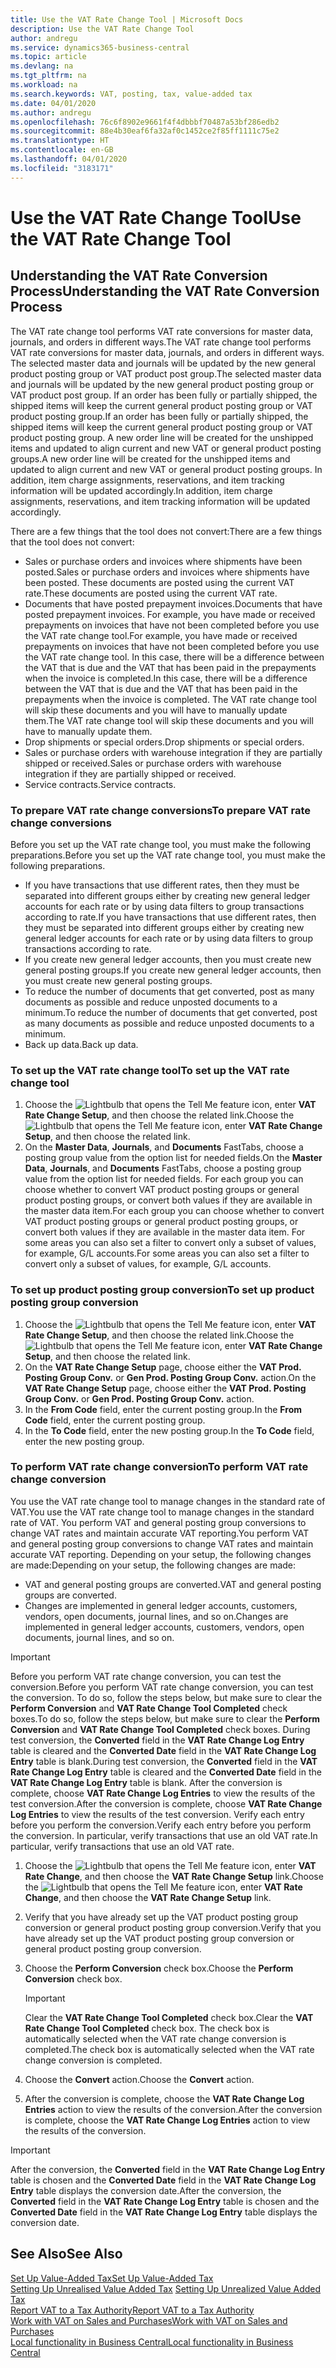 ```yaml
---
title: Use the VAT Rate Change Tool | Microsoft Docs
description: Use the VAT Rate Change Tool
author: andregu
ms.service: dynamics365-business-central
ms.topic: article
ms.devlang: na
ms.tgt_pltfrm: na
ms.workload: na
ms.search.keywords: VAT, posting, tax, value-added tax
ms.date: 04/01/2020
ms.author: andregu
ms.openlocfilehash: 76c6f8902e9661f4f4dbbbf70487a53bf286edb2
ms.sourcegitcommit: 88e4b30eaf6fa32af0c1452ce2f85ff1111c75e2
ms.translationtype: HT
ms.contentlocale: en-GB
ms.lasthandoff: 04/01/2020
ms.locfileid: "3183171"
---
```

# <a name="use-the-vat-rate-change-tool"></a><span data-ttu-id="8fe46-103">Use the VAT Rate Change Tool</span><span class="sxs-lookup"><span data-stu-id="8fe46-103">Use the VAT Rate Change Tool</span></span>

## <a name="understanding-the-vat-rate-conversion-process"></a><span data-ttu-id="8fe46-104">Understanding the VAT Rate Conversion Process</span><span class="sxs-lookup"><span data-stu-id="8fe46-104">Understanding the VAT Rate Conversion Process</span></span>  
<span data-ttu-id="8fe46-105">The VAT rate change tool performs VAT rate conversions for master data, journals, and orders in different ways.</span><span class="sxs-lookup"><span data-stu-id="8fe46-105">The VAT rate change tool performs VAT rate conversions for master data, journals, and orders in different ways.</span></span> <span data-ttu-id="8fe46-106">The selected master data and journals will be updated by the new general product posting group or VAT product post group.</span><span class="sxs-lookup"><span data-stu-id="8fe46-106">The selected master data and journals will be updated by the new general product posting group or VAT product post group.</span></span> <span data-ttu-id="8fe46-107">If an order has been fully or partially shipped, the shipped items will keep the current general product posting group or VAT product posting group.</span><span class="sxs-lookup"><span data-stu-id="8fe46-107">If an order has been fully or partially shipped, the shipped items will keep the current general product posting group or VAT product posting group.</span></span> <span data-ttu-id="8fe46-108">A new order line will be created for the unshipped items and updated to align current and new VAT or general product posting groups.</span><span class="sxs-lookup"><span data-stu-id="8fe46-108">A new order line will be created for the unshipped items and updated to align current and new VAT or general product posting groups.</span></span> <span data-ttu-id="8fe46-109">In addition, item charge assignments, reservations, and item tracking information will be updated accordingly.</span><span class="sxs-lookup"><span data-stu-id="8fe46-109">In addition, item charge assignments, reservations, and item tracking information will be updated accordingly.</span></span>  

<span data-ttu-id="8fe46-110">There are a few things that the tool does not convert:</span><span class="sxs-lookup"><span data-stu-id="8fe46-110">There are a few things that the tool does not convert:</span></span>

* <span data-ttu-id="8fe46-111">Sales or purchase orders and invoices where shipments have been posted.</span><span class="sxs-lookup"><span data-stu-id="8fe46-111">Sales or purchase orders and invoices where shipments have been posted.</span></span> <span data-ttu-id="8fe46-112">These documents are posted using the current VAT rate.</span><span class="sxs-lookup"><span data-stu-id="8fe46-112">These documents are posted using the current VAT rate.</span></span>  
* <span data-ttu-id="8fe46-113">Documents that have posted prepayment invoices.</span><span class="sxs-lookup"><span data-stu-id="8fe46-113">Documents that have posted prepayment invoices.</span></span> <span data-ttu-id="8fe46-114">For example, you have made or received prepayments on invoices that have not been completed before you use the VAT rate change tool.</span><span class="sxs-lookup"><span data-stu-id="8fe46-114">For example, you have made or received prepayments on invoices that have not been completed before you use the VAT rate change tool.</span></span> <span data-ttu-id="8fe46-115">In this case, there will be a difference between the VAT that is due and the VAT that has been paid in the prepayments when the invoice is completed.</span><span class="sxs-lookup"><span data-stu-id="8fe46-115">In this case, there will be a difference between the VAT that is due and the VAT that has been paid in the prepayments when the invoice is completed.</span></span> <span data-ttu-id="8fe46-116">The VAT rate change tool will skip these documents and you will have to manually update them.</span><span class="sxs-lookup"><span data-stu-id="8fe46-116">The VAT rate change tool will skip these documents and you will have to manually update them.</span></span>  
* <span data-ttu-id="8fe46-117">Drop shipments or special orders.</span><span class="sxs-lookup"><span data-stu-id="8fe46-117">Drop shipments or special orders.</span></span>  
* <span data-ttu-id="8fe46-118">Sales or purchase orders with warehouse integration if they are partially shipped or received.</span><span class="sxs-lookup"><span data-stu-id="8fe46-118">Sales or purchase orders with warehouse integration if they are partially shipped or received.</span></span>  
* <span data-ttu-id="8fe46-119">Service contracts.</span><span class="sxs-lookup"><span data-stu-id="8fe46-119">Service contracts.</span></span>  

### <a name="to-prepare-vat-rate-change-conversions"></a><span data-ttu-id="8fe46-120">To prepare VAT rate change conversions</span><span class="sxs-lookup"><span data-stu-id="8fe46-120">To prepare VAT rate change conversions</span></span>  
<span data-ttu-id="8fe46-121">Before you set up the VAT rate change tool, you must make the following preparations.</span><span class="sxs-lookup"><span data-stu-id="8fe46-121">Before you set up the VAT rate change tool, you must make the following preparations.</span></span>

* <span data-ttu-id="8fe46-122">If you have transactions that use different rates, then they must be separated into different groups either by creating new general ledger accounts for each rate or by using data filters to group transactions according to rate.</span><span class="sxs-lookup"><span data-stu-id="8fe46-122">If you have transactions that use different rates, then they must be separated into different groups either by creating new general ledger accounts for each rate or by using data filters to group transactions according to rate.</span></span>  
* <span data-ttu-id="8fe46-123">If you create new general ledger accounts, then you must create new general posting groups.</span><span class="sxs-lookup"><span data-stu-id="8fe46-123">If you create new general ledger accounts, then you must create new general posting groups.</span></span>  
* <span data-ttu-id="8fe46-124">To reduce the number of documents that get converted, post as many documents as possible and reduce unposted documents to a minimum.</span><span class="sxs-lookup"><span data-stu-id="8fe46-124">To reduce the number of documents that get converted, post as many documents as possible and reduce unposted documents to a minimum.</span></span>  
* <span data-ttu-id="8fe46-125">Back up data.</span><span class="sxs-lookup"><span data-stu-id="8fe46-125">Back up data.</span></span>

### <a name="to-set-up-the-vat-rate-change-tool"></a><span data-ttu-id="8fe46-126">To set up the VAT rate change tool</span><span class="sxs-lookup"><span data-stu-id="8fe46-126">To set up the VAT rate change tool</span></span>  
1. <span data-ttu-id="8fe46-127">Choose the ![Lightbulb that opens the Tell Me feature](media/ui-search/search_small.png "Tell me what you want to do") icon, enter **VAT Rate Change Setup**, and then choose the related link.</span><span class="sxs-lookup"><span data-stu-id="8fe46-127">Choose the ![Lightbulb that opens the Tell Me feature](media/ui-search/search_small.png "Tell me what you want to do") icon, enter **VAT Rate Change Setup**, and then choose the related link.</span></span>  
2. <span data-ttu-id="8fe46-128">On the **Master Data**, **Journals**, and **Documents** FastTabs, choose a posting group value from the option list for needed fields.</span><span class="sxs-lookup"><span data-stu-id="8fe46-128">On the **Master Data**, **Journals**, and **Documents** FastTabs, choose a posting group value from the option list for needed fields.</span></span> <span data-ttu-id="8fe46-129">For each group you can choose whether to convert VAT product posting groups or general product posting groups, or convert both values if they are available in the master data item.</span><span class="sxs-lookup"><span data-stu-id="8fe46-129">For each group you can choose whether to convert VAT product posting groups or general product posting groups, or convert both values if they are available in the master data item.</span></span> <span data-ttu-id="8fe46-130">For some areas you can also set a filter to convert only a subset of values, for example, G/L accounts.</span><span class="sxs-lookup"><span data-stu-id="8fe46-130">For some areas you can also set a filter to convert only a subset of values, for example, G/L accounts.</span></span> 

### <a name="to-set-up-product-posting-group-conversion"></a><span data-ttu-id="8fe46-131">To set up product posting group conversion</span><span class="sxs-lookup"><span data-stu-id="8fe46-131">To set up product posting group conversion</span></span>  
1. <span data-ttu-id="8fe46-132">Choose the ![Lightbulb that opens the Tell Me feature](media/ui-search/search_small.png "Tell me what you want to do") icon, enter **VAT Rate Change Setup**, and then choose the related link.</span><span class="sxs-lookup"><span data-stu-id="8fe46-132">Choose the ![Lightbulb that opens the Tell Me feature](media/ui-search/search_small.png "Tell me what you want to do") icon, enter **VAT Rate Change Setup**, and then choose the related link.</span></span>  
2. <span data-ttu-id="8fe46-133">On the **VAT Rate Change Setup** page, choose either the **VAT Prod. Posting Group Conv.** or **Gen Prod. Posting Group Conv.** action.</span><span class="sxs-lookup"><span data-stu-id="8fe46-133">On the **VAT Rate Change Setup** page, choose either the **VAT Prod. Posting Group Conv.** or **Gen Prod. Posting Group Conv.** action.</span></span>  
3. <span data-ttu-id="8fe46-134">In the **From Code** field, enter the current posting group.</span><span class="sxs-lookup"><span data-stu-id="8fe46-134">In the **From Code** field, enter the current posting group.</span></span>  
4. <span data-ttu-id="8fe46-135">In the **To Code** field, enter the new posting group.</span><span class="sxs-lookup"><span data-stu-id="8fe46-135">In the **To Code** field, enter the new posting group.</span></span>  

### <a name="to-perform-vat-rate-change-conversion"></a><span data-ttu-id="8fe46-136">To perform VAT rate change conversion</span><span class="sxs-lookup"><span data-stu-id="8fe46-136">To perform VAT rate change conversion</span></span>  
<span data-ttu-id="8fe46-137">You use the VAT rate change tool to manage changes in the standard rate of VAT.</span><span class="sxs-lookup"><span data-stu-id="8fe46-137">You use the VAT rate change tool to manage changes in the standard rate of VAT.</span></span> <span data-ttu-id="8fe46-138">You perform VAT and general posting group conversions to change VAT rates and maintain accurate VAT reporting.</span><span class="sxs-lookup"><span data-stu-id="8fe46-138">You perform VAT and general posting group conversions to change VAT rates and maintain accurate VAT reporting.</span></span> <span data-ttu-id="8fe46-139">Depending on your setup, the following changes are made:</span><span class="sxs-lookup"><span data-stu-id="8fe46-139">Depending on your setup, the following changes are made:</span></span>  

* <span data-ttu-id="8fe46-140">VAT and general posting groups are converted.</span><span class="sxs-lookup"><span data-stu-id="8fe46-140">VAT and general posting groups are converted.</span></span>  
* <span data-ttu-id="8fe46-141">Changes are implemented in general ledger accounts, customers, vendors, open documents, journal lines, and so on.</span><span class="sxs-lookup"><span data-stu-id="8fe46-141">Changes are implemented in general ledger accounts, customers, vendors, open documents, journal lines, and so on.</span></span>  

> [!IMPORTANT]  
>  <span data-ttu-id="8fe46-142">Before you perform VAT rate change conversion, you can test the conversion.</span><span class="sxs-lookup"><span data-stu-id="8fe46-142">Before you perform VAT rate change conversion, you can test the conversion.</span></span> <span data-ttu-id="8fe46-143">To do so, follow the steps below, but make sure to clear the **Perform Conversion** and **VAT Rate Change Tool Completed** check boxes.</span><span class="sxs-lookup"><span data-stu-id="8fe46-143">To do so, follow the steps below, but make sure to clear the **Perform Conversion** and **VAT Rate Change Tool Completed** check boxes.</span></span> <span data-ttu-id="8fe46-144">During test conversion, the **Converted** field in the **VAT Rate Change Log Entry** table is cleared and the **Converted Date** field in the **VAT Rate Change Log Entry** table is blank.</span><span class="sxs-lookup"><span data-stu-id="8fe46-144">During test conversion, the **Converted** field in the **VAT Rate Change Log Entry** table is cleared and the **Converted Date** field in the **VAT Rate Change Log Entry** table is blank.</span></span> <span data-ttu-id="8fe46-145">After the conversion is complete, choose **VAT Rate Change Log Entries** to view the results of the test conversion.</span><span class="sxs-lookup"><span data-stu-id="8fe46-145">After the conversion is complete, choose **VAT Rate Change Log Entries** to view the results of the test conversion.</span></span> <span data-ttu-id="8fe46-146">Verify each entry before you perform the conversion.</span><span class="sxs-lookup"><span data-stu-id="8fe46-146">Verify each entry before you perform the conversion.</span></span> <span data-ttu-id="8fe46-147">In particular, verify transactions that use an old VAT rate.</span><span class="sxs-lookup"><span data-stu-id="8fe46-147">In particular, verify transactions that use an old VAT rate.</span></span>     

1. <span data-ttu-id="8fe46-148">Choose the ![Lightbulb that opens the Tell Me feature](media/ui-search/search_small.png "Tell me what you want to do") icon, enter **VAT Rate Change**, and then choose the **VAT Rate Change Setup** link.</span><span class="sxs-lookup"><span data-stu-id="8fe46-148">Choose the ![Lightbulb that opens the Tell Me feature](media/ui-search/search_small.png "Tell me what you want to do") icon, enter **VAT Rate Change**, and then choose the **VAT Rate Change Setup** link.</span></span>  
2. <span data-ttu-id="8fe46-149">Verify that you have already set up the VAT product posting group conversion or general product posting group conversion.</span><span class="sxs-lookup"><span data-stu-id="8fe46-149">Verify that you have already set up the VAT product posting group conversion or general product posting group conversion.</span></span>  
3. <span data-ttu-id="8fe46-150">Choose the **Perform Conversion** check box.</span><span class="sxs-lookup"><span data-stu-id="8fe46-150">Choose the **Perform Conversion** check box.</span></span>  

    > [!IMPORTANT]  
    >  <span data-ttu-id="8fe46-151">Clear the **VAT Rate Change Tool Completed** check box.</span><span class="sxs-lookup"><span data-stu-id="8fe46-151">Clear the **VAT Rate Change Tool Completed** check box.</span></span> <span data-ttu-id="8fe46-152">The check box is automatically selected when the VAT rate change conversion is completed.</span><span class="sxs-lookup"><span data-stu-id="8fe46-152">The check box is automatically selected when the VAT rate change conversion is completed.</span></span>  

4. <span data-ttu-id="8fe46-153">Choose the **Convert** action.</span><span class="sxs-lookup"><span data-stu-id="8fe46-153">Choose the **Convert** action.</span></span>  
5. <span data-ttu-id="8fe46-154">After the conversion is complete, choose the **VAT Rate Change Log Entries** action to view the results of the conversion.</span><span class="sxs-lookup"><span data-stu-id="8fe46-154">After the conversion is complete, choose the **VAT Rate Change Log Entries** action to view the results of the conversion.</span></span>  

> [!IMPORTANT]  
>  <span data-ttu-id="8fe46-155">After the conversion, the **Converted** field in the **VAT Rate Change Log Entry** table is chosen and the **Converted Date** field in the **VAT Rate Change Log Entry** table displays the conversion date.</span><span class="sxs-lookup"><span data-stu-id="8fe46-155">After the conversion, the **Converted** field in the **VAT Rate Change Log Entry** table is chosen and the **Converted Date** field in the **VAT Rate Change Log Entry** table displays the conversion date.</span></span>  
## <a name="see-also"></a><span data-ttu-id="8fe46-156">See Also</span><span class="sxs-lookup"><span data-stu-id="8fe46-156">See Also</span></span>  
[<span data-ttu-id="8fe46-157">Set Up Value-Added Tax</span><span class="sxs-lookup"><span data-stu-id="8fe46-157">Set Up Value-Added Tax</span></span>](finance-setup-vat.md)  
<span data-ttu-id="8fe46-158">[Setting Up Unrealised Value Added Tax](finance-setup-unrealized-vat.md)    </span><span class="sxs-lookup"><span data-stu-id="8fe46-158">[Setting Up Unrealized Value Added Tax](finance-setup-unrealized-vat.md)    </span></span>  
[<span data-ttu-id="8fe46-159">Report VAT to a Tax Authority</span><span class="sxs-lookup"><span data-stu-id="8fe46-159">Report VAT to a Tax Authority</span></span>](finance-how-report-vat.md)  
[<span data-ttu-id="8fe46-160">Work with VAT on Sales and Purchases</span><span class="sxs-lookup"><span data-stu-id="8fe46-160">Work with VAT on Sales and Purchases</span></span>](finance-work-with-vat.md)  
[<span data-ttu-id="8fe46-161">Local functionality in Business Central</span><span class="sxs-lookup"><span data-stu-id="8fe46-161">Local functionality in Business Central</span></span>](about-localization.md)
